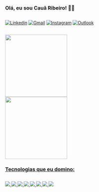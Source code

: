 ### Olá, eu sou Cauã Ribeiro! 👋👋
##
[![Linkedin](https://img.shields.io/badge/LinkedIn-0077B5?style=for-the-badge&logo=linkedin&logoColor=white)](https://www.linkedin.com/in/cau%C3%A3-ribeiro-5b4a29251/)
[![Gmail](https://img.shields.io/badge/Gmail-D14836?style=for-the-badge&logo=gmail&logoColor=white)](mailto:cauaribeirob915@gmail.com)
[![Instagram](https://img.shields.io/badge/Instagram-E4405F?style=for-the-badge&logo=instagram&logoColor=white)](https://www.instagram.com/caua_renaitre/)
[![Outlook](https://img.shields.io/badge/Microsoft_Outlook-0078D4?style=for-the-badge&logo=microsoft-outlook&logoColor=white)](mailto:caua.bonfim@sptech.school)

##
<div>
  <span style= "display: flex; flex-direction: row;">
    <a href="https://github.com/Cabayer915"></a>
    <img height="200px" src="https://github-readme-stats.vercel.app/api?username=cabayer915&show_icons=true&theme=merko"/>
  </span>

  <span style= "display: flex; flex-direction: row;">
  <a href="https://github.com/Cabayer915">
  <img height="200px" src="https://github-readme-stats.vercel.app/api/top-langs/?username=Cabayer915&layout=compact&langs_count=7&theme=merko" />
 </span>
</div>

### Tecnologias que eu domino:
##
<div style="display: inline_block">
<img aling="center" src="https://img.shields.io/badge/HTML5-E34F26?style=for-the-badge&logo=html5&logoColor=white"/>
<img aling="center" src="https://img.shields.io/badge/CSS3-1572B6?style=for-the-badge&logo=css3&logoColor=white"/>
<img aling="center" src="https://img.shields.io/badge/JavaScript-323330?style=for-the-badge&logo=javascript&logoColor=F7DF1E"/>
<img aling="center" src="https://img.shields.io/badge/Salesforce-00A1E0?style=for-the-badge&logo=Salesforce&logoColor=white"/>
<img aling="center" src="https://img.shields.io/badge/MySQL-00000F?style=for-the-badge&logo=mysql&logoColor=white"/>
<img aling="center" src="https://img.shields.io/badge/Java-ED8B00?style=for-the-badge&logo=openjdk&logoColor=white"/>
<img aling="center" src="https://img.shields.io/badge/Figma-F24E1E?style=for-the-badge&logo=figma&logoColor=white"/>
<img aling="center" src="https://img.shields.io/badge/Unity-100000?style=for-the-badge&logo=unity&logoColor=white"/>
</div><br>
